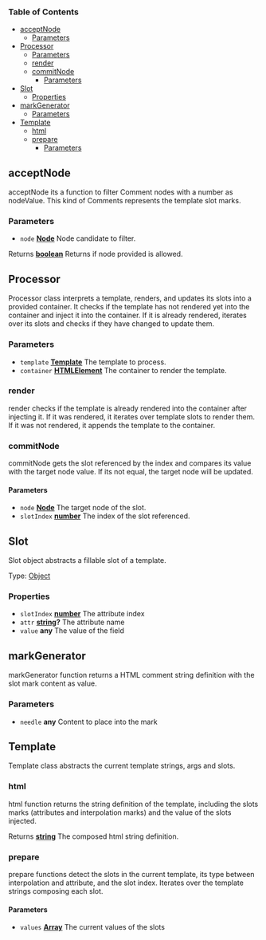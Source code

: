 <!-- Generated by documentation.js. Update this documentation by updating the source code. -->

### Table of Contents

-   [acceptNode][1]
    -   [Parameters][2]
-   [Processor][3]
    -   [Parameters][4]
    -   [render][5]
    -   [commitNode][6]
        -   [Parameters][7]
-   [Slot][8]
    -   [Properties][9]
-   [markGenerator][10]
    -   [Parameters][11]
-   [Template][12]
    -   [html][13]
    -   [prepare][14]
        -   [Parameters][15]

## acceptNode

acceptNode its a function to filter Comment nodes with a number as nodeValue.
This kind of Comments represents the template slot marks.

### Parameters

-   `node` **[Node][16]** Node candidate to filter.

Returns **[boolean][17]** Returns if node provided is allowed.

## Processor

Processor class interprets a template, renders, and updates its slots into a 
provided container. It checks if the template has not rendered yet into the 
container and inject it into the container. If it is already rendered, 
iterates over its slots and checks if they have changed to update them.

### Parameters

-   `template` **[Template][18]** The template to process.
-   `container` **[HTMLElement][19]** The container to render the template.

### render

render checks if the template is already rendered into the container 
after injecting it. If it was rendered, it iterates over template slots 
to render them. If it was not rendered, it appends the template to the 
container.

### commitNode

commitNode gets the slot referenced by the index and compares its value
with the target node value. If its not equal, the target node will be 
updated.

#### Parameters

-   `node` **[Node][16]** The target node of the slot.
-   `slotIndex` **[number][20]** The index of the slot referenced.

## Slot

Slot object abstracts a fillable slot of a template.

Type: [Object][21]

### Properties

-   `slotIndex` **[number][20]** The attribute index
-   `attr` **[string][22]?** The attribute name
-   `value` **any** The value of the field

## markGenerator

markGenerator function returns a HTML comment string definition with the slot
mark content as value.

### Parameters

-   `needle` **any** Content to place into the mark

## Template

Template class abstracts the current template strings, args and slots.

### html

html function returns the string definition of the template, including
the slots marks (attributes and interpolation marks) and the value of
the slots injected.

Returns **[string][22]** The composed html string definition.

### prepare

prepare functions detect the slots in the current template, its type 
between interpolation and attribute, and the slot index. Iterates over 
the template strings composing each slot.

#### Parameters

-   `values` **[Array][23]** The current values of the slots

[1]: #acceptnode

[2]: #parameters

[3]: #processor

[4]: #parameters-1

[5]: #render

[6]: #commitnode

[7]: #parameters-2

[8]: #slot

[9]: #properties

[10]: #markgenerator

[11]: #parameters-3

[12]: #template

[13]: #html

[14]: #prepare

[15]: #parameters-4

[16]: https://developer.mozilla.org/docs/Web/API/Node/nextSibling

[17]: https://developer.mozilla.org/docs/Web/JavaScript/Reference/Global_Objects/Boolean

[18]: #template

[19]: https://developer.mozilla.org/docs/Web/HTML/Element

[20]: https://developer.mozilla.org/docs/Web/JavaScript/Reference/Global_Objects/Number

[21]: https://developer.mozilla.org/docs/Web/JavaScript/Reference/Global_Objects/Object

[22]: https://developer.mozilla.org/docs/Web/JavaScript/Reference/Global_Objects/String

[23]: https://developer.mozilla.org/docs/Web/JavaScript/Reference/Global_Objects/Array
